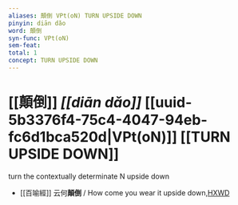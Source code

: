 ```yaml
---
aliases: 顛倒 VPt(oN) TURN UPSIDE DOWN
pinyin: diān dǎo
word: 顛倒
syn-func: VPt(oN)
sem-feat: 
total: 1
concept: TURN UPSIDE DOWN 
---
```

# [[顛倒]] *[[diān dǎo]]*  [[uuid-5b3376f4-75c4-4047-94eb-fc6d1bca520d|VPt(oN)]] [[TURN UPSIDE DOWN]]
turn the contextually determinate N upside down
 - [[百喻經]] 云何**顛倒** / How come you wear it upside down,[HXWD](https://hxwd.org/textview.html?location=KR6b0066_T_001-0544a.65)